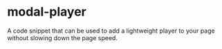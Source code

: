 # modal-player
A code snippet that can be used to add a lightweight player to your page without slowing down the page speed.
